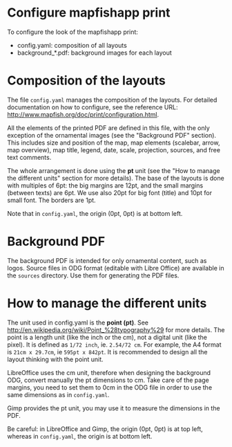 Configure mapfishapp print
==========================

To configure the look of the mapfishapp print:
- config.yaml: composition of all layouts
- background_*.pdf: background images for each layout

Composition of the layouts
==========================

The file `config.yaml` manages the composition of the layouts. For detailed documentation on how to configure, see the reference URL: http://www.mapfish.org/doc/print/configuration.html.

All the elements of the printed PDF are defined in this file, with the only exception of the ornamental images (see  the "Background PDF" section). This includes size and position of the map, map elements (scalebar, arrow, map overview), map title, legend, date, scale, projection, sources, and free text comments.

The whole arrangement is done using the **pt** unit (see the "How to manage the different units" section for more details). The base of the layouts is done with multiples of 6pt: the big margins are 12pt, and the small margins (between texts) are 6pt. We use also 20pt for big font (title) and 10pt for small font. The borders are 1pt.

Note that in `config.yaml`, the origin (0pt, 0pt) is at bottom left.

Background PDF
==============

The background PDF is intended for only ornamental content, such as logos. Source files in ODG format (editable with Libre Office) are available in the `sources` directory. Use them for generating the PDF files.

How to manage the different units
=================================

The unit used in config.yaml is the **point (pt)**. See http://en.wikipedia.org/wiki/Point_%28typography%29 for more details. The point is a length unit (like the inch or the cm), not a digital unit (like the pixel). It is defined as `1/72 inch`, ie. `2.54/72 cm`. For example, the A4 format is `21cm x 29.7cm`, ie `595pt x 842pt`. It is recommended to design all the layout thinking with the point unit.

LibreOffice uses the cm unit, therefore when designing the background ODG, convert manually the pt dimensions to cm. Take care of the page margins, you need to set them to 0cm in the ODG file in order to use the same dimensions as in `config.yaml`.

Gimp provides the pt unit, you may use it to measure the dimensions in the PDF.

Be careful: in LibreOffice and Gimp, the origin (0pt, 0pt) is at top left, whereas in `config.yaml`, the origin is at bottom left.
